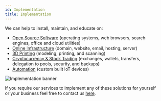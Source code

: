 ```yaml
---
id: Implementation
title: Implementation
---
```


We can help to install, maintain, and educate on:
- [Open Source Software](about/Brave.md) (operating systems, web browsers, search engines, office and cloud utilities)
- [Online Infrastructure](about/DreamHost.md) (domain, website, email, hosting, server)
- [3D Printing](about/Thingiverse.md) (modeling, printing, and scanning)
- [Cryptocurrency & Stock Trading](about/Kraken.md) (exchanges, wallets, transfers, delegation to pools, security, and backups)
- [Automation](Automation.md) (custom built IoT devices)

<img alt="Implementation banner" src="/img/Implementation.jpg" />

If you require our services to implement any of these solutions for yourself or your business feel free to contact us [here](about/Contact.md).
